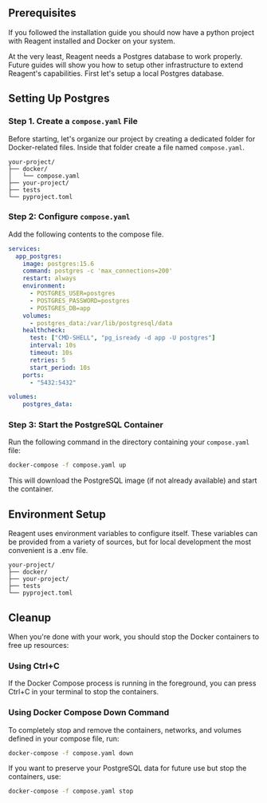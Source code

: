 ## Prerequisites
If you followed the installation guide you should now have a python project with Reagent installed and Docker on your system.

At the very least, Reagent needs a Postgres database to work properly. Future guides will show you how to setup other infrastructure to extend Reagent's capabilities. First let's setup a local Postgres database.

## Setting Up Postgres

### Step 1. Create a `compose.yaml` File
Before starting, let's organize our project by creating a dedicated folder for Docker-related files. Inside that folder create a file named `compose.yaml`.

```
your-project/
├── docker/
│   └── compose.yaml
├── your-project/
├── tests
└── pyproject.toml
```

### Step 2: Configure `compose.yaml`
Add the following contents to the compose file.

```yaml
services:
  app_postgres:
    image: postgres:15.6
    command: postgres -c 'max_connections=200'
    restart: always
    environment:
      - POSTGRES_USER=postgres
      - POSTGRES_PASSWORD=postgres
      - POSTGRES_DB=app
    volumes:
      - postgres_data:/var/lib/postgresql/data
    healthcheck:
      test: ["CMD-SHELL", "pg_isready -d app -U postgres"]
      interval: 10s
      timeout: 10s
      retries: 5
      start_period: 10s
    ports:
      - "5432:5432"

volumes:
    postgres_data:
```

### Step 3: Start the PostgreSQL Container
Run the following command in the directory containing your `compose.yaml` file:

```bash
docker-compose -f compose.yaml up
```

This will download the PostgreSQL image (if not already available) and start the container.

## Environment Setup

Reagent uses environment variables to configure itself. These variables can be provided from a variety of sources, but for local development the most convenient is a .env file. 

```
your-project/
├── docker/
├── your-project/
├── tests
└── pyproject.toml
```

## Cleanup
When you're done with your work, you should stop the Docker containers to free up resources:

### Using Ctrl+C
If the Docker Compose process is running in the foreground, you can press Ctrl+C in your terminal to stop the containers.

### Using Docker Compose Down Command
To completely stop and remove the containers, networks, and volumes defined in your compose file, run:

```bash
docker-compose -f compose.yaml down
```

If you want to preserve your PostgreSQL data for future use but stop the containers, use:

```bash
docker-compose -f compose.yaml stop
```